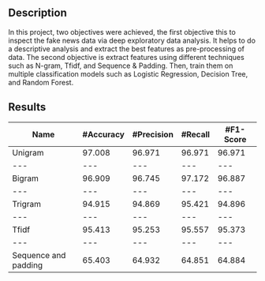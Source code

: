## Description
In this project, two objectives were achieved, the first objective this to inspect the fake news data via deep exploratory data analysis. It helps to do a descriptive analysis and extract the best features as pre-processing of data. The second objective is extract features using different techniques such as N-gram, Tfidf, and Sequence \& Padding. Then, train them on multiple classification models such as Logistic Regression, Decision Tree, and Random Forest. 


## Results
Name |	#Accuracy |	#Precision |	#Recall |	#F1-Score
--- | --- | --- | --- |--- 
Unigram |	97.008 |	96.971 |	96.971 |	96.971
--- | --- | --- | --- |--- 
Bigram |	96.909 |	96.745 |	97.172 |	96.887
--- | --- | --- | --- |--- 
Trigram |	94.915 |	94.869 |	95.421 |	94.896
--- | --- | --- | --- |--- 
Tfidf |	95.413 |	95.253 |	95.557 |	95.373
--- | --- | --- | --- |--- 
Sequence and padding |	65.403 |	64.932 |	64.851 |	64.884
